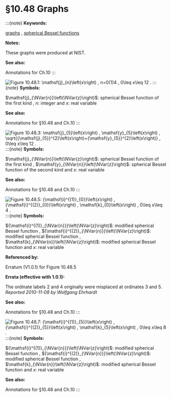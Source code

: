 # §10.48 Graphs

:::{note}
**Keywords:**

[graphs](http://dlmf.nist.gov/search/search?q=graphs) , [spherical Bessel functions](http://dlmf.nist.gov/search/search?q=spherical%20Bessel%20functions)

**Notes:**

These graphs were produced at NIST.

**See also:**

Annotations for Ch.10
:::

<a id="fig1"></a>

![Figure 10.48.1: $\mathsf{j}_{n}\left(x\right)$ , $n=0(1)4$ , $0\leq x\leq 12$ .](10/48/F1.png)
:::{note}
**Symbols:**

$\mathsf{j}_{\NVar{n}}\left(\NVar{z}\right)$: spherical Bessel function of the first kind , $n$: integer and $x$: real variable

**See also:**

Annotations for §10.48 and Ch.10
:::

<a id="fig2"></a>

![Figure 10.48.3: $\mathsf{j}_{5}\left(x\right)$ , $\mathsf{y}_{5}\left(x\right)$ , $\sqrt{{\mathsf{j}_{5}}^{2}\left(x\right)+{\mathsf{y}_{5}}^{2}\left(x\right)}$ , $0\leq x\leq 12$ .](10/48/F3.png)
:::{note}
**Symbols:**

$\mathsf{j}_{\NVar{n}}\left(\NVar{z}\right)$: spherical Bessel function of the first kind , $\mathsf{y}_{\NVar{n}}\left(\NVar{z}\right)$: spherical Bessel function of the second kind and $x$: real variable

**See also:**

Annotations for §10.48 and Ch.10
:::

<a id="fig3"></a>

![Figure 10.48.5: ${\mathsf{i}^{(1)}_{0}}\left(x\right)$ , ${\mathsf{i}^{(2)}_{0}}\left(x\right)$ , $\mathsf{k}_{0}\left(x\right)$ , $0\leq x\leq 4$ .](10/48/F5.png)
:::{note}
**Symbols:**

${\mathsf{i}^{(1)}_{\NVar{n}}}\left(\NVar{z}\right)$: modified spherical Bessel function , ${\mathsf{i}^{(2)}_{\NVar{n}}}\left(\NVar{z}\right)$: modified spherical Bessel function , $\mathsf{k}_{\NVar{n}}\left(\NVar{z}\right)$: modified spherical Bessel function and $x$: real variable

**Referenced by:**

Erratum (V1.0.1) for Figure 10.48.5

**Errata (effective with 1.0.1):**

The ordinate labels 2 and 4 originally were misplaced at ordinates 3 and 5. *Reported 2010-11-08 by Wolfgang Ehrhardt*

**See also:**

Annotations for §10.48 and Ch.10
:::

<a id="F7"></a>

![Figure 10.48.7: ${\mathsf{i}^{(1)}_{5}}\left(x\right)$ , ${\mathsf{i}^{(2)}_{5}}\left(x\right)$ , $\mathsf{k}_{5}\left(x\right)$ , $0\leq x\leq 8$ .](10/48/F7.png)
:::{note}
**Symbols:**

${\mathsf{i}^{(1)}_{\NVar{n}}}\left(\NVar{z}\right)$: modified spherical Bessel function , ${\mathsf{i}^{(2)}_{\NVar{n}}}\left(\NVar{z}\right)$: modified spherical Bessel function , $\mathsf{k}_{\NVar{n}}\left(\NVar{z}\right)$: modified spherical Bessel function and $x$: real variable

**See also:**

Annotations for §10.48 and Ch.10
:::
